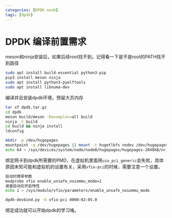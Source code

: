 ```yaml
---
categories: [DPDK noob]
tags: [dpdk]
---
```


# DPDK 编译前置需求

meson和ninja安装后，如果后续root找不到，记得看一下是不是root的PATH找不到路径

```bash
sudo apt install build-essential python3-pip
pip3 install meson ninja
sudo apt install python3-pyelftools
sudo apt install libnuma-dev
```

编译并且安装dpdk环境，预留大页内存

```bash
tar xf dpdk.tar.gz
cd dpdk
meson build/meson -Dexamples=all build
ninja -C build
cd build && ninja install
ldconfig

mkdir -p /dev/hugepages
mountpoint -q /dev/hugepages || mount -t hugetlbfs nodev /dev/hugepages
echo 64 > /sys/devices/system/node/node0/hugepages/hugepages-2048kB/nr_hugepages
```

绑定网卡到dpdk所需要的PMD，在虚拟机里面用`uio_pci_generic`会失败，具体原因未知可能和虚拟机的设置有关，采用`vfio-pci`的时候，需要注意一个设置。

```bash
启动时携带参数
modprobe vfio enable_unsafe_noiommu_mode=1
或者启动后开启特性
echo 1 > /sys/module/vfio/parameters/enable_unsafe_noiommu_mode

dpdk-devbind.py -b vfio-pci 0000:02:05.0
```

绑定成功就可以开始dpdk的学习咯。
